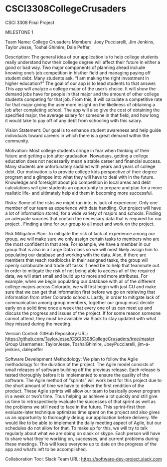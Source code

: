 # CSCI3308CollegeCrusaders
CSCI 3308 Final Project

MILESTONE 1

Team Name: College Crusaders
Members: Joey Pucciarelli, Jim Jenkins, Taylor Jesse, Toshal Ghimire, Dale Peffer, 

Description: 
	The general idea of our application is to help college students really understand how their college degree will affect their future in either a good or bad way. Two major components of planning ahead include knowing one’s job competition in his/her field and managing paying off student debt. Many students ask, “I am making the right investment in higher education?” The goal of our app is to lead students to that answer.
This app will analyze a college major of the user’s choice. It will show the demand jobs have for people in that major and the amount of other college students competing for that job. From this, it will calculate a competitive rate for that major giving the user more insight on the likeliness of obtaining a job after completing school. The app will also give the cost of obtaining the specified major, the average salary for someone in that field, and how long it would take to pay off of any debt from schooling with this salary.

Vision Statement: Our goal is to enhance student awareness and help guide individuals toward careers in which there is a great demand within the community.	

Motivation:
	Most college students cringe in fear when thinking of their future and getting a job after graduation. Nowadays, getting a college education does not necessarily mean a stable career and financial success. Many students are unfortunately saddled with years and years of college debt. Our motivation is to provide college kids perspective of their degree program and a glimpse into what they will have to deal with in the future. Knowledge and foresight about job competition in local areas and debt calculations will give students an opportunity to prepare and plan for a more realistic life- and ultimately help aid them in becoming more successful.

Risks: 
Some of the risks we might run into, is lack of experience. Only one member of our team as experience with data handling. Our project will have a lot of information stored, for a wide variety of majors and schools. 
Finding an adequate sources that contain the necessary data that is required for our project . 
Finding a time for our group to all meet and work on the project. 



Risk Mitigation Plan:
To mitigate the risk of lack of experience among our group, we will make sure we only assign certain tasks to members who are the most confident in that area. For example, we have a member in our group that is also in a Large Data class so we will most likely assign him to populating our database and working with the data. Also, if there are members that reach roadblocks in their assigned tasks, the group will openly collaborate and trade off tasks if need be to help that teammate out.
In order to mitigate the risk of not being able to access all of the required data, we will start small and build up to more and more attributes. For example, when we begin populating our database with all of the different college majors across Colorado, we will first begin with just CU and make sure that we can get that information first before we go on retrieving that information from other Colorado schools.
Lastly, in order to mitigate lack of communication among group members, together our group must decide early on a solid time once a week that every one of us can meet up and discuss the progress and issues of the project. If for some reason someone cannot attend, they must be available via Slack to stay updated with what they missed during the meeting.

Version Control: GitHub
Repository URL: https://github.com/TaylorJesse/CSCI3308CollegeCrusaders/tree/master
Group Usernames: TaylorJesse, ToshalGhimire, JoeyPucciarelli, jim-a-jenkins, dalepeffer

Software Development Methodology: We plan to follow the Agile methodology for the duration of the project. The Agile model consists of small releases of software building off the previous release. Each release is tested thoroughly before it is implemented to ensure the quality of the software. The Agile method of “sprints” will work best for this project due to the short amount of time we have to deliver the first rendition of the product. These Agile sprints will allow our team to basically power program in a week or two’s time. Thus helping us achieve a lot quickly and still give us time to retrospectively evaluate the successes of that sprint as well as the problems we still need to face in the future. This sprint-first then evaluate-later technique optimizes time spent on the project and also gives us an opportunity to thoroughly debug our application before delivery.
	We would like to be able to implement the daily meeting aspect of Agile, but our schedules do not allow for that. To make up for this, we will try to talk regularly about what we are doing on slack or skype. Each person will have to share what they're working on, successes, and current problems during these meetings. This will keep everyone up to date on the progress of the app and what’s left to be accomplished. 

Collaboration Tool: Slack
Team URL: https://software-dev-project.slack.com 

